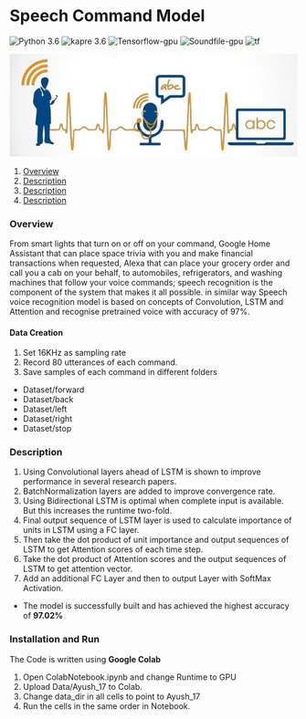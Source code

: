 # Speech Command Model
![Python 3.6](https://img.shields.io/badge/Python-3.6-brightgreen.svg) ![kapre 3.6](https://img.shields.io/badge/Kapre-0.1.7-blue.svg) ![Tensorflow-gpu](https://img.shields.io/badge/Library-Scikit_Learn-orange.svg) ![Soundfile-gpu](https://img.shields.io/badge/Library-Soundfile-yellow.svg) ![tf](https://img.shields.io/badge/Tensorflow-2.2.0-red.svg)

![Speech voice Recognition Header](https://github.com/ayushkesh/speech/blob/master/a.jpg)

1. [ Overview ](#overview)
2. [Description ](#Description)
3. [Description ](#Description)
4. [Description ](#Description)


<a name="overview"></a>
### Overview
From smart lights that turn on or off on your command, Google Home Assistant that can place space trivia 
with you and make financial transactions when requested, Alexa that can place your grocery order and call you 
a cab on your behalf, to automobiles, refrigerators, and washing machines that follow your voice commands; speech recognition 
is the component of the system that makes it all possible. in similar way Speech voice recognition model is based on
concepts of Convolution, LSTM and Attention and recognise pretrained voice with accuracy of 97%.

#### Data Creation
1. Set 16KHz as sampling rate
2. Record 80 utterances of each command.
3. Save samples of each command in different folders
- Dataset/forward
- Dataset/back
- Dataset/left
- Dataset/right
- Dataset/stop



### Description
1. Using Convolutional layers ahead of LSTM is
shown to improve performance in several research papers.
2. BatchNormalization layers are added to improve convergence rate.
3. Using Bidirectional LSTM is optimal when
complete input is available. But this increases
the runtime two-fold.
4. Final output sequence of LSTM layer is used to
calculate importance of units in LSTM using a
FC layer.
5. Then take the dot product of unit importance
and output sequences of LSTM to get Attention scores of each time step.
6. Take the dot product of Attention scores and
the output sequences of LSTM to get attention
vector.
7. Add an additional FC Layer and then to output
Layer with SoftMax Activation.
- The model is successfully built and has achieved the highest accuracy of __97.02%__

### Installation and Run
The Code is written using  __Google Colab__
1. Open ColabNotebook.ipynb and change Runtime to GPU
2.  Upload Data/Ayush_17 to Colab.
4.  Change data_dir in all cells to point to Ayush_17
5.  Run the cells in the same order in Notebook.
